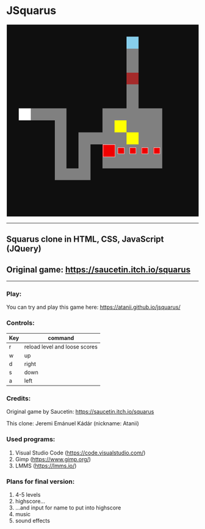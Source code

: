 # JSquarus

<img src="assets\readme\Screenshot-2019-4-21 JSquarus.png">

---

## Squarus clone in HTML, CSS, JavaScript (JQuery)

## Original game: https://saucetin.itch.io/squarus

------

### Play:

You can try and play this game here: https://atanii.github.io/jsquarus/

### Controls:

| Key  | command                       |
| ---- | ----------------------------- |
| r    | reload level and loose scores |
| w    | up                            |
| d    | right                         |
| s    | down                          |
| a    | left                          |

### Credits:

Original game by Saucetin: https://saucetin.itch.io/squarus

This clone: Jeremi Emánuel Kádár (nickname: Atanii)

### Used programs:

1. Visual Studio Code (https://code.visualstudio.com/)
2. Gimp (https://www.gimp.org/)
3. LMMS (https://lmms.io/)

### Plans for final version:

1. 4-5 levels
2. highscore...
3. ...and input for name to put into highscore
4. music
5. sound effects

